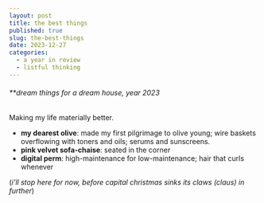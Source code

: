 ```yaml
---
layout: post
title: the best things
published: true
slug: the-best-things
date: 2023-12-27
categories:
  - a year in review
  - listful thinking
---
```


###### **dream things for a dream house, year 2023

Making my life materially better.

<!--more--> 


- **my dearest olive**: made my first pilgrimage to olive young; wire baskets overflowing with toners and oils; serums and sunscreens.
- **pink velvet sofa-chaise**: seated in the corner 
- **digital perm**: high-maintenance for low-maintenance; hair that curls whenever  

(*i'll stop here for now, before capital christmas sinks its claws (*claus*) in further*)
